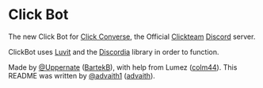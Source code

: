 # Click Bot

The new Click Bot for [Click Converse](http://clickwiki.net/wiki/Click_Converse), the Official [Clickteam](https://www.clickteam.com/) [Discord](https://discord.gg) server. 

ClickBot uses [Luvit](https://luvit.io/) and the [Discordia](https://github.com/SinisterRectus/Discordia) library in order to function. 

Made by [@Uppernate](https://github.com/Uppernate) ([BartekB](https://community.clickteam.com/members/14816-BartekB)), with help from Lumez ([colm44](https://community.clickteam.com/members/18843-colm44)). This README was written by [@advaith1](https://github.com/advaith1) ([advaith](https://community.clickteam.com/members/21114-advaith)).
